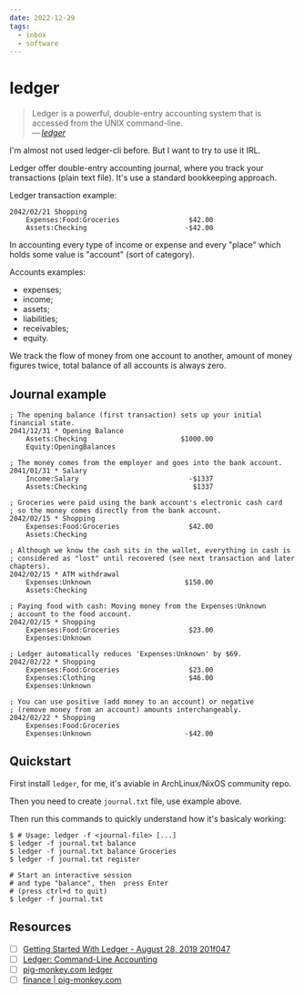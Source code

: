 ```yaml
---
date: 2022-12-29
tags:
  - inbox
  - software
---
```


# ledger

> Ledger is a powerful, double-entry accounting system that is accessed from the
> UNIX command-line.\
> — <cite>[ledger](https://www.ledger-cli.org/)</cite>

I'm almost not used ledger-cli before. But I want to try to use it IRL.

Ledger offer double-entry accounting journal, where you track your transactions
(plain text file). It's use a standard bookkeeping approach.

Ledger transaction example:

```
2042/02/21 Shopping
    Expenses:Food:Groceries                 $42.00
    Assets:Checking                        -$42.00
```

In accounting every type of income or expense and every "place" which holds some
value is "account" (sort of category).

Accounts examples:

- expenses;
- income;
- assets;
- liabilities;
- receivables;
- equity.

We track the flow of money from one account to another, amount of money figures
twice, total balance of all accounts is always zero.

## Journal example

```
; The opening balance (first transaction) sets up your initial financial state.
2041/12/31 * Opening Balance
    Assets:Checking                       $1000.00
    Equity:OpeningBalances

; The money comes from the employer and goes into the bank account.
2041/01/31 * Salary
    Income:Salary                           -$1337
    Assets:Checking                          $1337

; Groceries were paid using the bank account's electronic cash card
; so the money comes directly from the bank account.
2042/02/15 * Shopping
    Expenses:Food:Groceries                 $42.00
    Assets:Checking

; Although we know the cash sits in the wallet, everything in cash is
; considered as "lost" until recovered (see next transaction and later chapters).
2042/02/15 * ATM withdrawal
    Expenses:Unknown                       $150.00
    Assets:Checking

; Paying food with cash: Moving money from the Expenses:Unknown
; account to the food account.
2042/02/15 * Shopping
    Expenses:Food:Groceries                 $23.00
    Expenses:Unknown

; Ledger automatically reduces 'Expenses:Unknown' by $69.
2042/02/22 * Shopping
    Expenses:Food:Groceries                 $23.00
    Expenses:Clothing                       $46.00
    Expenses:Unknown

; You can use positive (add money to an account) or negative
; (remove money from an account) amounts interchangeably.
2042/02/22 * Shopping
    Expenses:Food:Groceries
    Expenses:Unknown                       -$42.00
```

## Quickstart

First install `ledger`, for me, it's aviable in ArchLinux/NixOS community repo.

Then you need to create `journal.txt` file, use example above.

Then run this commands to quickly understand how it's basicaly working:

```
$ # Usage: ledger -f <journal-file> [...]
$ ledger -f journal.txt balance
$ ledger -f journal.txt balance Groceries
$ ledger -f journal.txt register

# Start an interactive session
# and type "balance", then  press Enter
# (press ctrl+d to quit)
$ ledger -f journal.txt
```

## Resources

- [ ] [Getting Started With Ledger - August 28, 2019 201f047](https://rolfschr.github.io/gswl-book/latest.html)
- [ ] [Ledger: Command-Line Accounting](https://www.ledger-cli.org/3.0/doc/ledger3.html)
- [ ] [pig-monkey.com ledger](https://pig-monkey.com/search.html?q=ledger)
- [ ] [finance | pig-monkey.com](https://pig-monkey.com/tag/finance/)
